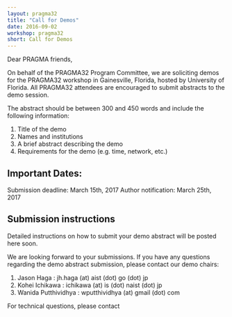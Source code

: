 ```yaml
---
layout: pragma32
title: "Call for Demos"
date: 2016-09-02
workshop: pragma32
short: Call for Demos
---
```


Dear PRAGMA friends,

On behalf of the PRAGMA32 Program Committee, we are soliciting demos for the PRAGMA32 workshop in Gainesville, Florida, hosted by University of Florida. All PRAGMA32 attendees are encouraged to submit abstracts to the demo session.
 
The abstract should be between 300 and 450 words and include the following information: 

1. Title of the demo 
2. Names and institutions 
3. A brief abstract describing the demo 
4. Requirements for the demo (e.g. time, network, etc.) 

## Important Dates:

Submission deadline: March 15th, 2017 
Author notification: March 25th, 2017 

## Submission instructions

Detailed instructions on how to submit your demo abstract will be posted here soon.

We are looking forward to your submissions. If you have any questions regarding the demo abstract submission, please contact our demo chairs:

1. Jason Haga : jh.haga (at) aist (dot) go (dot) jp
2. Kohei Ichikawa : ichikawa (at) is (dot) naist (dot) jp
3. Wanida Putthividhya : wputthividhya (at) gmail (dot) com

For technical questions, please contact <link here>

